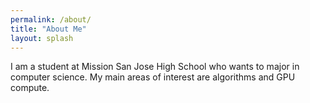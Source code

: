 ```yaml
---
permalink: /about/
title: "About Me"
layout: splash
---
```


I am a student at Mission San Jose High School who wants to major in computer science. My main areas of interest are algorithms and GPU compute.
